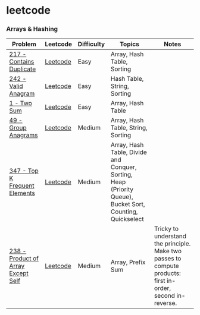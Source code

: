# leetcode


### Arrays & Hashing

| Problem | Leetcode | Difficulty | Topics | Notes | 
|---|---|---|---|---|
| [217 - Contains Duplicate](/leetcode-swift/blob/main/solutions/Problems/Easy/217_Contains_Duplicate.swift) | [Leetcode](https://leetcode.com/problems/contains-duplicate/) | Easy | Array, Hash Table, Sorting |  |
| [242 - Valid Anagram](/leetcode-swift/blob/main/solutions/Problems/Easy/242_Valid_Anagram.swift) | [Leetcode](https://leetcode.com/problems/valid-anagram/) | Easy | Hash Table, String, Sorting |  |
| [1 - Two Sum](/leetcode-swift/blob/main/solutions/Problems/Easy/1_TwoSum.swift) | [Leetcode](https://leetcode.com/problems/two-sum/) | Easy | Array, Hash Table |  |
| [49 - Group Anagrams](/leetcode-swift/blob/main/solutions/Problems/Medium/49_Group_Anagrams.swift) | [Leetcode](https://leetcode.com/problems/group-anagrams/) | Medium | Array, Hash Table, String, Sorting |  |
| [347 - Top K Frequent Elements](/leetcode-swift/blob/main/solutions/Problems/Medium/347_Top_K_Frequent_Elements.swift) | [Leetcode](https://leetcode.com/problems/top-k-frequent-elements) | Medium | Array, Hash Table, Divide and Conquer, Sorting, Heap (Priority Queue), Bucket Sort, Counting, Quickselect |  |
| [238 - Product of Array Except Self](/leetcode-swift/blob/main/solutions/Problems/Medium/238_Product_of_Array_Except_Self.swift) | [Leetcode](https://leetcode.com/problems/product-of-array-except-self) | Medium | Array, Prefix Sum | Tricky to understand the principle. Make two passes to compute products: first in-order, second in-reverse. |
